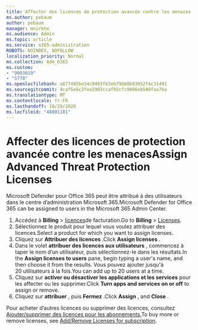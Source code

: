 ```yaml
---
title: Affecter des licences de protection avancée contre les menaces
ms.author: pebaum
author: pebaum
manager: mnirkhe
ms.audience: Admin
ms.topic: article
ms.service: o365-administration
ROBOTS: NOINDEX, NOFOLLOW
localization_priority: Normal
ms.collection: Adm_O365
ms.custom:
- "9003019"
- "5778"
ms.openlocfilehash: a877495be34c9403f63ebf96b0b83052f4c31491
ms.sourcegitcommit: 4caf5e6c2fee2903ccaf92cfc9006eb580faa7ba
ms.translationtype: MT
ms.contentlocale: fr-FR
ms.lasthandoff: 10/29/2020
ms.locfileid: "48801181"
---
```

# <a name="assign-advanced-threat-protection-licenses"></a><span data-ttu-id="ca760-102">Affecter des licences de protection avancée contre les menaces</span><span class="sxs-lookup"><span data-stu-id="ca760-102">Assign Advanced Threat Protection Licenses</span></span>

<span data-ttu-id="ca760-103">Microsoft Defender pour Office 365 peut être attribué à des utilisateurs dans le centre d’administration Microsoft 365.</span><span class="sxs-lookup"><span data-stu-id="ca760-103">Microsoft Defender for Office 365 can be assigned to users in the Microsoft 365 Admin Center.</span></span>

1. <span data-ttu-id="ca760-104">Accédez à **Billing**  >  [licences](https://go.microsoft.com/fwlink/p/?linkid=842264)de facturation.</span><span class="sxs-lookup"><span data-stu-id="ca760-104">Go to **Billing** > [Licenses](https://go.microsoft.com/fwlink/p/?linkid=842264).</span></span>
2. <span data-ttu-id="ca760-105">Sélectionnez le produit pour lequel vous voulez attribuer des licences.</span><span class="sxs-lookup"><span data-stu-id="ca760-105">Select a product for which you want to assign licenses.</span></span>
3. <span data-ttu-id="ca760-106">Cliquez sur **Attribuer des licences** .</span><span class="sxs-lookup"><span data-stu-id="ca760-106">Click **Assign licenses** .</span></span>
4. <span data-ttu-id="ca760-107">Dans le volet **attribuer des licences aux utilisateurs**  , commencez à taper le nom d’un utilisateur, puis sélectionnez-le dans les résultats.</span><span class="sxs-lookup"><span data-stu-id="ca760-107">In the **Assign licenses to users**  pane, begin typing a user's name, and then choose it from the results.</span></span> <span data-ttu-id="ca760-108">Vous pouvez ajouter jusqu'à 20 utilisateurs à la fois.</span><span class="sxs-lookup"><span data-stu-id="ca760-108">You can add up to 20 users at a time.</span></span>
5. <span data-ttu-id="ca760-109">Cliquez sur **activer ou désactiver les applications et les services**  pour les affecter ou les supprimer.</span><span class="sxs-lookup"><span data-stu-id="ca760-109">Click **Turn apps and services on or off**  to assign or remove.</span></span>
6. <span data-ttu-id="ca760-110">Cliquez sur **attribuer** , puis  **Fermez** .</span><span class="sxs-lookup"><span data-stu-id="ca760-110">Click **Assign** , and  **Close** .</span></span>

<span data-ttu-id="ca760-111">Pour acheter d’autres licences ou supprimer des licences, consultez [Ajouter/supprimer des licences pour les abonnements.](https://docs.microsoft.com/microsoft-365/commerce/licenses/buy-licenses?view=o365-worldwide#add-or-remove-licenses-for-your-business-subscription)</span><span class="sxs-lookup"><span data-stu-id="ca760-111">To buy more or remove licenses, see [Add/Remove Licenses for subscription](https://docs.microsoft.com/microsoft-365/commerce/licenses/buy-licenses?view=o365-worldwide#add-or-remove-licenses-for-your-business-subscription).</span></span>
